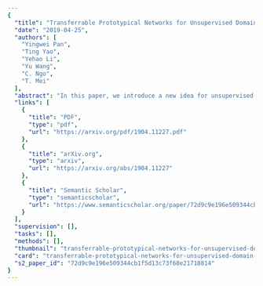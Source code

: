 ```yaml
---
{
  "title": "Transferrable Prototypical Networks for Unsupervised Domain Adaptation",
  "date": "2019-04-25",
  "authors": [
    "Yingwei Pan",
    "Ting Yao",
    "Yehao Li",
    "Yu Wang",
    "C. Ngo",
    "T. Mei"
  ],
  "abstract": "In this paper, we introduce a new idea for unsupervised domain adaptation via a remold of Prototypical Networks, which learn an embedding space and perform classification via a remold of the distances to the prototype of each class. Specifically, we present Transferrable Prototypical Networks (TPN) for adaptation such that the prototypes for each class in source and target domains are close in the embedding space and the score distributions predicted by prototypes separately on source and target data are similar. Technically, TPN initially matches each target example to the nearest prototype in the source domain and assigns an example a ``pseudo\" label. The prototype of each class could then be computed on source-only, target-only and source-target data, respectively. The optimization of TPN is end-to-end trained by jointly minimizing the distance across the prototypes on three types of data and KL-divergence of score distributions output by each pair of the prototypes. Extensive experiments are conducted on the transfers across MNIST, USPS and SVHN datasets, and superior results are reported when comparing to state-of-the-art approaches. More remarkably, we obtain an accuracy of 80.4% of single model on VisDA 2017 dataset.",
  "links": [
    {
      "title": "PDF",
      "type": "pdf",
      "url": "https://arxiv.org/pdf/1904.11227.pdf"
    },
    {
      "title": "arXiv.org",
      "type": "arxiv",
      "url": "https://arxiv.org/abs/1904.11227"
    },
    {
      "title": "Semantic Scholar",
      "type": "semanticscholar",
      "url": "https://www.semanticscholar.org/paper/72d9c9e196e509344cb1f5d13c73f68e21718814"
    }
  ],
  "supervision": [],
  "tasks": [],
  "methods": [],
  "thumbnail": "transferrable-prototypical-networks-for-unsupervised-domain-adaptation-thumb.jpg",
  "card": "transferrable-prototypical-networks-for-unsupervised-domain-adaptation-card.jpg",
  "s2_paper_id": "72d9c9e196e509344cb1f5d13c73f68e21718814"
}
---
```


